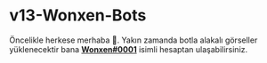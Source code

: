 # v13-Wonxen-Bots

Öncelikle herkese merhaba 👋. Yakın zamanda botla alakalı görseller yüklenecektir bana [**Wonxen#0001**](https://discord.com/users/545976310342746152) isimli hesaptan ulaşabilirsiniz.

